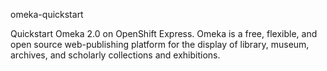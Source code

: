  omeka-quickstart

 Quickstart Omeka 2.0 on OpenShift Express. Omeka is a free, flexible, and open source web-publishing platform for the display of library, museum, archives, and scholarly collections and exhibitions.
